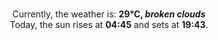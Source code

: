 <p  align="center"><br/>Currently, the weather is: <b> 29°C, <i>broken clouds</i></b></br>Today, the sun rises at <b>04:45</b> and sets at <b>19:43</b>.</p>